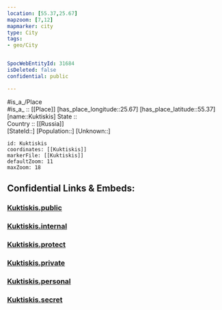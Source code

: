 ```yaml
---
location: [55.37,25.67] 
mapzoom: [7,12] 
mapmarker: city 
type: City
tags:
- geo/City


SpocWebEntityId: 31684
isDeleted: false
confidential: public

---
```

#is_a_/Place  
#is_a_ :: [[Place]] 
[has_place_longitude::25.67] 
[has_place_latitude::55.37] 
[name::Kuktiskis] 
State ::  
Country :: [[Russia]]  
[StateId::] 
[Population::] 
[Unknown::] 


```leaflet
id: Kuktiskis
coordinates: [[Kuktiskis]] 
markerFile: [[Kuktiskis]] 
defaultZoom: 11 
maxZoom: 18
```


## Confidential Links & Embeds: 

### [Kuktiskis.public](/_public/\Earth\Continent\Europe\Europe~North\Lithuania\Counties~Lithuania\Utenos\CityKuktiskis.public.md) 

### [Kuktiskis.internal](/_internal/\Earth\Continent\Europe\Europe~North\Lithuania\Counties~Lithuania\Utenos\CityKuktiskis.internal.md) 

### [Kuktiskis.protect](/_protect/\Earth\Continent\Europe\Europe~North\Lithuania\Counties~Lithuania\Utenos\CityKuktiskis.protect.md) 

### [Kuktiskis.private](/_private/\Earth\Continent\Europe\Europe~North\Lithuania\Counties~Lithuania\Utenos\CityKuktiskis.private.md) 

### [Kuktiskis.personal](/_personal/\Earth\Continent\Europe\Europe~North\Lithuania\Counties~Lithuania\Utenos\CityKuktiskis.personal.md) 

### [Kuktiskis.secret](/_secret/\Earth\Continent\Europe\Europe~North\Lithuania\Counties~Lithuania\Utenos\CityKuktiskis.secret.md)

